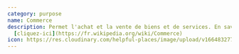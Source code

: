 ```yaml
---
category: purpose
name: Commerce
description: Permet l'achat et la vente de biens et de services. En savoir plus
  [cliquez-ici](https://fr.wikipedia.org/wiki/Commerce)
icon: https://res.cloudinary.com/helpful-places/image/upload/v1664832771/dtpr-icons/purpose/commerce_jstlaw.svg
---
```

